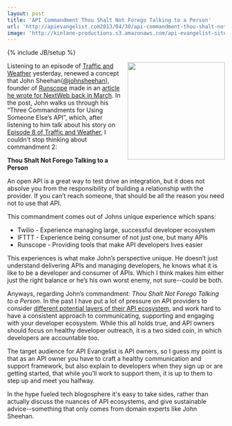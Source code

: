 ```yaml
---
layout: post
title: 'API Commandment Thou Shalt Not Forego Talking to a Person'
url: 'http://apievangelist.com2013/04/30/api-commandment-thou-shalt-not-forego-talking-to-a-person/'
image: 'http://kinlane-productions.s3.amazonaws.com/api-evangelist-site/blog/kin-lane-in-api-we-trust-trimmed.png'
---
```

{% include JB/setup %}
<p>
     <img src="https://s3.amazonaws.com/kinlane-productions/kin-lane/kin-lane-in-api-we-trust-trimmed.png"  width="225" align="right" />
</p>
<p>
     Listening to an episode of <a href="http://trafficandweather.io/">Traffic and Weather</a> yesterday, renewed a concept that John Sheehan(<a href="https://twitter.com/johnsheehan">@johnsheehan</a>), founder of <a title="Runscope" href="https://www.runscope.com/signin?next=%2F">Runscope</a> made in an <a href="http://thenextweb.com/dd/2013/03/12/apis-are-dead-long-live-apis/?fromcat=all">article he wrote for NextWeb back in March</a>. In the post, John walks us through his “Three Commandments for Using Someone Else’s API”, which, after listening to him talk about his story on <a href="http://trafficandweather.io/post/46485798823/episode-8-im-going-to-withdraw-my-objection">Episode 8 of Traffic and Weather</a>, I couldn't stop thinking about commandment 2:
</p>
<p>
     <strong>Thou Shalt Not Forego Talking to a Person</strong>
</p>
<p>
     An open API is a great way to test drive an integration, but it does not absolve you from the responsibility of building a relationship with the provider. If you can’t reach someone, that should be all the reason you need not to use that API.
</p>
<p>
     This commandment comes out of Johns unique experience which spans:
</p>
<ul>
     <li>Twilio - Experience managing large, successful developer ecosystem
     </li>
     <li>IFTTT - Experience being consumer of not just one, but many APIs
     </li>
     <li>Runscope - Providing tools that make API developers lives easier
     </li>
</ul>
<p>
     This experiences is what make John’s perspective unique. He doesn’t just understand delivering APIs and managing developers, he knows what it is like to be a developer and consumer of APIs. Which I think makes him either just the right balance or he’s his own worst enemy, not sure--could be both.
</p>
<p>
     Anyways, regarding John’s commandment: <em>Thou Shalt Not Forego Talking to a Person</em>. In the past I have put a lot of pressure on API providers to consider <a href="http://apievangelist.com/2012/01/31/four-potential-levels-of-an-api-business-ecosystem/">different potential layers of their API ecosystem</a>, and work hard to have a consistent approach to communicating, supporting and engaging with your developer ecosystem. While this all holds true, and API owners should focus on healthy developer outreach, it is a two sided coin, in which developers are accountable too.
</p>
<p>
     The target audience for API Evangelist is API owners, so I guess my point is that as an API owner you have to craft a healthy communication and support framework, but also explain to developers when they sign up or are getting started, that while you’ll work to support them, it is up to them to step up and meet you halfway.
</p>
<p>
     In the hype fueled tech blogosphere it's easy to take sides, rather than actually discuss the nuances of API ecosystems, and give sustainable advice--something that only comes from domain experts like John Sheehan.
</p>
